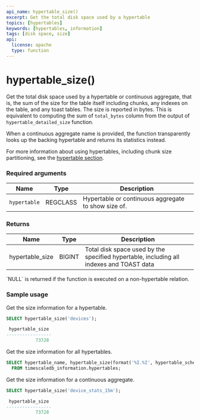```yaml
---
api_name: hypertable_size()
excerpt: Get the total disk space used by a hypertable
topics: [hypertables]
keywords: [hypertables, information]
tags: [disk space, size]
api:
  license: apache
  type: function
---
```


# hypertable_size()

Get the total disk space used by a hypertable or continuous aggregate,
that is, the sum of the size for the table itself including chunks,
any indexes on the table, and any toast tables. The size is reported
in bytes. This is equivalent to computing the sum of `total_bytes`
column from the output of `hypertable_detailed_size` function.

<Highlight type="note">
When a continuous aggregate name is provided, the function
transparently looks up the backing hypertable and returns its statistics
instead.
</Highlight>

For more information about using hypertables, including chunk size partitioning,
see the [hypertable section][hypertable-docs].

### Required arguments

|Name|Type|Description|
|-|-|-|
|`hypertable`|REGCLASS|Hypertable or continuous aggregate to show size of.|

### Returns

|Name|Type|Description|
|-|-|-|
|hypertable_size|BIGINT|Total disk space used by the specified hypertable, including all indexes and TOAST data|

<Highlight type="note">
`NULL` is returned if the function is executed on a non-hypertable relation.
</Highlight>

### Sample usage

Get the size information for a hypertable.

```sql
SELECT hypertable_size('devices');

 hypertable_size
-----------------
           73728
```

Get the size information for all hypertables.

```sql
SELECT hypertable_name, hypertable_size(format('%I.%I', hypertable_schema, hypertable_name)::regclass)
  FROM timescaledb_information.hypertables;
```

Get the size information for a continuous aggregate.

```sql
SELECT hypertable_size('device_stats_15m');

 hypertable_size
-----------------
           73728
```

[hypertable-docs]: /timescaledb/:currentVersion:/how-to-guides/hypertables/
